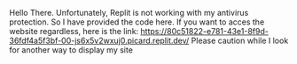 Hello There. Unfortunately, Replit is not working with my antivirus protection. So I have provided the code here.
If you want to acces the website regardless, here is the link: https://80c51822-e781-43e1-8f9d-36fdf4a5f3bf-00-js6x5v2wxuj0.picard.replit.dev/ 
Please caution while I look for another way to display my site

